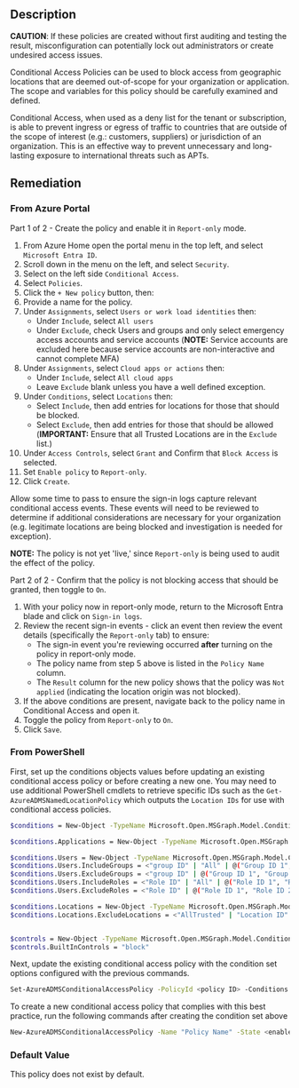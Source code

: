 ## Description

**CAUTION**: If these policies are created without first auditing and testing the result, misconfiguration can potentially lock out administrators or create undesired access issues.

Conditional Access Policies can be used to block access from geographic locations that are deemed out-of-scope for your organization or application. The scope and variables for this policy should be carefully examined and defined.

Conditional Access, when used as a deny list for the tenant or subscription, is able to prevent ingress or egress of traffic to countries that are outside of the scope of interest (e.g.: customers, suppliers) or jurisdiction of an organization. This is an effective way to prevent unnecessary and long-lasting exposure to international threats such as APTs.

## Remediation

### From Azure Portal

Part 1 of 2 - Create the policy and enable it in `Report-only` mode.

1. From Azure Home open the portal menu in the top left, and select ` Microsoft Entra ID`.
2. Scroll down in the menu on the left, and select `Security`.
3. Select on the left side `Conditional Access`.
4. Select `Policies`.
5. Click the `+ New policy` button, then:
6. Provide a name for the policy.
7. Under `Assignments`, select `Users or work load identities` then:
   - Under `Include`, select `All users`
   - Under `Exclude`, check Users and groups and only select emergency access accounts and service accounts (**NOTE:** Service accounts are excluded here because service accounts are non-interactive and cannot complete MFA)
8. Under `Assignments`, select `Cloud apps or actions` then:
   - Under `Include`, select `All cloud apps`
   - Leave `Exclude` blank unless you have a well defined exception.
9. Under `Conditions`, select `Locations` then:
   - Select `Include`, then add entries for locations for those that should be blocked.
   - Select `Exclude`, then add entries for those that should be allowed (**IMPORTANT:** Ensure that all Trusted Locations are in the `Exclude` list.)
10. Under `Access Controls`, select `Grant` and Confirm that `Block Access` is selected.
11. Set `Enable policy` to `Report-only`.
12. Click `Create`.

Allow some time to pass to ensure the sign-in logs capture relevant conditional access events. These events will need to be reviewed to determine if additional considerations are necessary for your organization (e.g. legitimate locations are being blocked and investigation is needed for exception).

**NOTE:** The policy is not yet 'live,' since `Report-only` is being used to audit the effect of the policy.

Part 2 of 2 - Confirm that the policy is not blocking access that should be granted, then toggle to `On`.

1. With your policy now in report-only mode, return to the Microsoft Entra blade and click on `Sign-in logs`.
2. Review the recent sign-in events - click an event then review the event details (specifically the `Report-only` tab) to ensure:
   - The sign-in event you're reviewing occurred **after** turning on the policy in report-only mode.
   - The policy name from step 5 above is listed in the `Policy Name` column.
   - The `Result` column for the new policy shows that the policy was `Not applied` (indicating the location origin was not blocked).
3. If the above conditions are present, navigate back to the policy name in Conditional Access and open it.
4. Toggle the policy from `Report-only` to `On`.
5. Click `Save`.

### From PowerShell

First, set up the conditions objects values before updating an existing conditional access policy or before creating a new one. You may need to use additional PowerShell cmdlets to retrieve specific IDs such as the `Get-AzureADMSNamedLocationPolicy` which outputs the `Location IDs` for use with conditional access policies.

```bash
$conditions = New-Object -TypeName Microsoft.Open.MSGraph.Model.ConditionalAccessConditionSet

$conditions.Applications = New-Object -TypeName Microsoft.Open.MSGraph.Model.ConditionalAccessApplicationCondition $conditions.Applications.IncludeApplications = <"All" | "Office365" | "app ID" | @("app ID 1", "app ID 2", etc...> $conditions.Applications.ExcludeApplications = <"Office365" | "app ID" | @("app ID 1", "app ID 2", etc...)>

$conditions.Users = New-Object -TypeName Microsoft.Open.MSGraph.Model.ConditionalAccessUserCondition $conditions.Users.IncludeUsers = <"All" | "None" | "GuestsOrExternalUsers" | "Specific User ID" | @("User ID 1", "User ID 2", etc.)> $conditions.Users.ExcludeUsers = <"GuestsOrExternalUsers" | "Specific User ID" | @("User ID 1", "User ID 2", etc.)>
$conditions.Users.IncludeGroups = <"group ID" | "All" | @("Group ID 1", "Group ID 2", etc...)>
$conditions.Users.ExcludeGroups = <"group ID" | @("Group ID 1", "Group ID 2", etc...)>
$conditions.Users.IncludeRoles = <"Role ID" | "All" | @("Role ID 1", "Role ID 2", etc...)>
$conditions.Users.ExcludeRoles = <"Role ID" | @("Role ID 1", "Role ID 2", etc...)>

$conditions.Locations = New-Object -TypeName Microsoft.Open.MSGraph.Model.ConditionalAccessLocationCondition $conditions.Locations.IncludeLocations = <"Location ID" | @("Location ID 1", "Location ID 2", etc...) >
$conditions.Locations.ExcludeLocations = <"AllTrusted" | "Location ID" | @("Location ID 1", "Location ID 2", etc...)>


$controls = New-Object -TypeName Microsoft.Open.MSGraph.Model.ConditionalAccessGrantControls $controls._Operator = "OR"
$controls.BuiltInControls = "block"
```

Next, update the existing conditional access policy with the condition set options configured with the previous commands.

```bash
Set-AzureADMSConditionalAccessPolicy -PolicyId <policy ID> -Conditions $conditions -GrantControls $controls
```

To create a new conditional access policy that complies with this best practice, run the following commands after creating the condition set above

```bash
New-AzureADMSConditionalAccessPolicy -Name "Policy Name" -State <enabled|disabled> -Conditions $conditions -GrantControls $controls
```

### Default Value

This policy does not exist by default.
